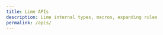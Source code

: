 ```yaml
---
title: Lime APIs
description: Lime internal types, macros, expanding rules
permalink: /apis/
---
```

